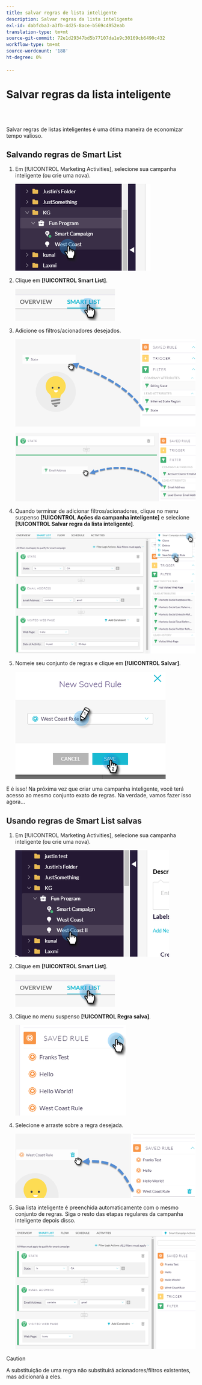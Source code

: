 ```yaml
---
title: salvar regras de lista inteligente
description: Salvar regras da lista inteligente
exl-id: dabfcba3-a3fb-4d25-8ace-b569c4952eab
translation-type: tm+mt
source-git-commit: 72e1d29347bd5b77107da1e9c30169cb6490c432
workflow-type: tm+mt
source-wordcount: '188'
ht-degree: 0%

---
```


# Salvar regras da lista inteligente

<br> 

Salvar regras de listas inteligentes é uma ótima maneira de economizar tempo valioso.

## Salvando regras de Smart List

1. Em [!UICONTROL Marketing Activities], selecione sua campanha inteligente (ou crie uma nova).

   ![Imagem Um](/help/sky/assets/smart-lists-and-static-lists/save-smart-list-rules/save-smart-list-rules-1.png)

1. Clique em **[!UICONTROL Smart List]**.

   ![Imagem dois](/help/sky/assets/smart-lists-and-static-lists/save-smart-list-rules/save-smart-list-rules-2.png)

1. Adicione os filtros/acionadores desejados.

   ![Imagem Três](/help/sky/assets/smart-lists-and-static-lists/save-smart-list-rules/save-smart-list-rules-3.png)

   ![Imagem quatro](/help/sky/assets/smart-lists-and-static-lists/save-smart-list-rules/save-smart-list-rules-4.png)

1. Quando terminar de adicionar filtros/acionadores, clique no menu suspenso **[!UICONTROL Ações da campanha inteligente]** e selecione **[!UICONTROL Salvar regra da lista inteligente]**.

   ![Imagem cinco](/help/sky/assets/smart-lists-and-static-lists/save-smart-list-rules/save-smart-list-rules-5.png)

1. Nomeie seu conjunto de regras e clique em **[!UICONTROL Salvar]**.

   ![Imagem 6](/help/sky/assets/smart-lists-and-static-lists/save-smart-list-rules/save-smart-list-rules-6.png)

E é isso! Na próxima vez que criar uma campanha inteligente, você terá acesso ao mesmo conjunto exato de regras. Na verdade, vamos fazer isso agora...

## Usando regras de Smart List salvas

1. Em [!UICONTROL Marketing Activities], selecione sua campanha inteligente (ou crie uma nova).

   ![Imagem sete](/help/sky/assets/smart-lists-and-static-lists/save-smart-list-rules/save-smart-list-rules-7.png)

1. Clique em **[!UICONTROL Smart List]**.

   ![Imagem Oito](/help/sky/assets/smart-lists-and-static-lists/save-smart-list-rules/save-smart-list-rules-8.png)

1. Clique no menu suspenso **[!UICONTROL Regra salva]**.

   ![Imagem nove](/help/sky/assets/smart-lists-and-static-lists/save-smart-list-rules/save-smart-list-rules-9.png)

1. Selecione e arraste sobre a regra desejada.

   ![Imagem Dez](/help/sky/assets/smart-lists-and-static-lists/save-smart-list-rules/save-smart-list-rules-10.png)

1. Sua lista inteligente é preenchida automaticamente com o mesmo conjunto de regras. Siga o resto das etapas regulares da campanha inteligente depois disso.

   ![Imagem Eleven](/help/sky/assets/smart-lists-and-static-lists/save-smart-list-rules/save-smart-list-rules-11.png)

>[!CAUTION]
>
>A substituição de uma regra não substituirá acionadores/filtros existentes, mas adicionará a eles.
